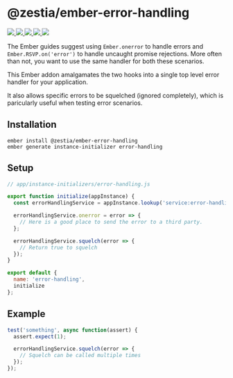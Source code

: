# @zestia/ember-error-handling

<p>
  <a href="http://travis-ci.org/zestia/ember-error-handling">
    <img src="https://travis-ci.org/zestia/ember-error-handling.svg?branch=master">
  </a>

  <a href="https://david-dm.org/zestia/ember-error-handling#badge-embed">
    <img src="https://david-dm.org/zestia/ember-error-handling.svg">
  </a>

  <a href="https://david-dm.org/zestia/ember-error-handling#dev-badge-embed">
    <img src="https://david-dm.org/zestia/ember-error-handling/dev-status.svg">
  </a>

  <a href="https://emberobserver.com/addons/@zestia/ember-error-handling">
    <img src="https://emberobserver.com/badges/-zestia-ember-error-handling.svg">
  </a>

  <img src="https://img.shields.io/badge/Ember-%3E%3D%203.11-brightgreen">
</p>

The Ember guides suggest using `Ember.onerror` to handle errors and `Ember.RSVP.on('error')` to handle uncaught promise rejections. More often than not, you want to use the same handler for both these scenarios.

This Ember addon amalgamates the two hooks into a single top level error handler for your application.

It also allows specific errors to be squelched (ignored completely), which is paricularly useful when testing error scenarios.

## Installation

```
ember install @zestia/ember-error-handling
ember generate instance-initializer error-handling
```

## Setup

```javascript
// app/instance-initializers/error-handling.js

export function initialize(appInstance) {
  const errorHandlingService = appInstance.lookup('service:error-handling');

  errorHandlingService.onerror = error => {
    // Here is a good place to send the error to a third party.
  };

  errorHandlingService.squelch(error => {
    // Return true to squelch
  });
}

export default {
  name: 'error-handling',
  initialize
};
```

## Example

```javascript
test('something', async function(assert) {
  assert.expect(1);

  errorHandlingService.squelch(error => {
    // Squelch can be called multiple times
  });
});
```
